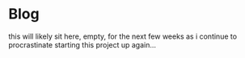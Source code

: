# Blog
this will likely sit here, empty, for the next few weeks as i continue to procrastinate starting this project up again...
